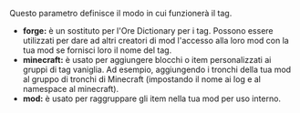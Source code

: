 Questo parametro definisce il modo in cui funzionerà il tag.

* **forge:** è un sostituto per l'Ore Dictionary per i tag. Possono essere utilizzati per dare ad altri creatori di mod l'accesso alla loro mod con la tua mod se fornisci loro il nome del tag.
* **minecraft:** è usato per aggiungere blocchi o item personalizzati ai gruppi di tag vaniglia. Ad esempio, aggiungendo i tronchi della tua mod al gruppo di tronchi di Minecraft (impostando il nome ai log e al namespace al minecraft).
* **mod:** è usato per raggruppare gli item nella tua mod per uso interno.
